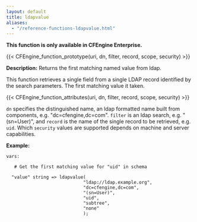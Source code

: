 ```yaml
---
layout: default
title: ldapvalue
aliases:
  - "/reference-functions-ldapvalue.html"
---
```


**This function is only available in CFEngine Enterprise.**

{{< CFEngine_function_prototype(uri, dn, filter, record, scope, security) >}}

**Description:** Returns the first matching named value from ldap.

This function retrieves a single field from a single LDAP record
identified by the search parameters. The first matching value it taken.

{{< CFEngine_function_attributes(uri, dn, filter, record, scope, security) >}}

`dn` specifies the distinguished name, an ldap formatted name built from
components, e.g. "dc=cfengine,dc=com". `filter` is an ldap search, e.g.
"(sn=User)", and `record` is the name of the single record to be retrieved,
e.g. `uid`. Which `security` values are supported depends on machine and
server capabilities.

**Example:**

```cf3 {skip TODO}
vars:

   # Get the first matching value for "uid" in schema

  "value" string => ldapvalue(
                             "ldap://ldap.example.org",
                             "dc=cfengine,dc=com",
                             "(sn=User)",
                             "uid",
                             "subtree",
                             "none"
                             );
```
